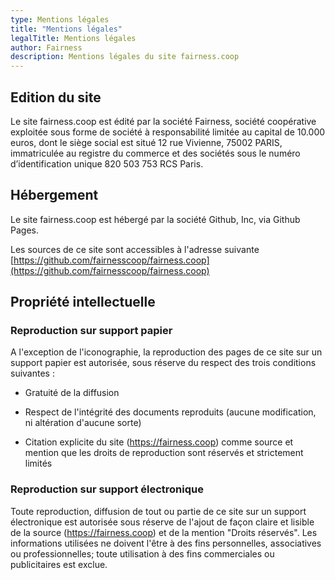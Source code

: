 ```yaml
---
type: Mentions légales
title: "Mentions légales"
legalTitle: Mentions légales
author: Fairness
description: Mentions légales du site fairness.coop
---
```


## Edition du site

Le site fairness.coop est édité par la société Fairness, société coopérative exploitée sous forme de société à responsabilité limitée au capital de 10.000 euros, dont le siège social est situé 12 rue Vivienne, 75002 PARIS, immatriculée au registre du commerce et des sociétés sous le numéro d’identification unique 820 503 753 RCS Paris.

## Hébergement

Le site fairness.coop est hébergé par la société Github, Inc, via Github Pages.

Les sources de ce site sont accessibles à l'adresse suivante [https://github.com/fairnesscoop/fairness.coop](https://github.com/fairnesscoop/fairness.coop)


## Propriété intellectuelle

### Reproduction sur support papier

A l'exception de l'iconographie, la reproduction des pages de ce site sur un support papier est autorisée, sous réserve du respect des trois conditions suivantes :

- Gratuité de la diffusion

- Respect de l'intégrité des documents reproduits (aucune modification, ni altération d'aucune sorte)

- Citation explicite du site (https://fairness.coop) comme source et mention que les droits de reproduction sont réservés et strictement limités

### Reproduction sur support électronique

Toute reproduction, diffusion de tout ou partie de ce site sur un support électronique est autorisée sous réserve de l'ajout de façon claire et lisible de la source (https://fairness.coop) et de la mention "Droits réservés".
Les informations utilisées ne doivent l'être à des fins personnelles, associatives ou professionnelles; toute utilisation à des fins commerciales ou publicitaires est exclue.
